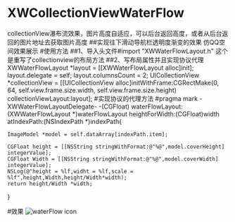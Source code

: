 # XWCollectionViewWaterFlow
collectionView瀑布流效果，图片高度自适应，可以后台返回高度，或者从后台返回的图片地址去获取图片高度
##实现往下滑动导航栏透明度渐变的效果  仿QQ空间效果展示
#使用方法
##1、导入头文件#import "XWWaterFlowLayout.h"  这个是重写了collectionview的布局方法
##2、写布局属性并且实现协议代理
  XWWaterFlowLayout *layout = [[XWWaterFlowLayout alloc]init];
        layout.delegate = self;
        layout.columnsCount = 2;
    UICollectionView *collectionView = [[UICollectionView alloc]initWithFrame:CGRectMake(0, 64, self.view.frame.size.width, self.view.frame.size.height) collectionViewLayout:layout];
#实现协议的代理方法
      #pragma mark -XWWaterFlowLayoutDelegate-
     -(CGFloat) waterFlowLayout:(XWWaterFlowLayout *)waterFlowLayout heightForWidth:(CGFloat)width atIndexPath:(NSIndexPath *)indexPath{
    
    ImageModel *model = self.dataArray[indexPath.item];
    
    CGFloat height = [[NSString stringWithFormat:@"%@",model.coverHeight] integerValue];
    CGFloat Width = [[NSString stringWithFormat:@"%@",model.coverWidth] integerValue];
    NSLog(@"height = %lf,widht = %lf,scale = %lf",height,Width,height/Width*width);
    return height/Width *width;
    
}


#效果
![waterFlow icon](http://a4.qpic.cn/psb?/2932833f-be8b-4313-8b40-99918076f4a8/WNfCDauFr*TNCns0LLINVLRBS.HGU6SDfHNgfJsKoeU!/b/dFsBAAAAAAAA&ek=1&kp=1&pt=0&bo=KwEtAisBLQICCCw!&sce=0-12-12&rf=0-18)
